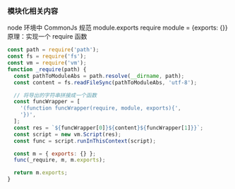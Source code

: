 ### 模块化相关内容

node 环境中 CommonJs 规范 module.exports require
module = {exports: {}}
原理：实现一个 require 函数

```js
const path = require('path');
const fs = require('fs');
const vm = require('vm');
function _require(path) {
  const pathToModuleAbs = path.resolve(__dirname, path);
  const content = fs.readFileSync(pathToModuleAbs, 'utf-8');

  // 将导出的字符串拼接成一个函数
  const funcWrapper = [
    '(function funcWrapper(require, module, exports){',
    '})',
  ];
  const res = `${funcWrapper[0]}${content}${funcWrapper[1]}}`;
  const script = new vm.Script(res);
  const func = script.runInThisContext(script);

  const m = { exports: {} };
  func(_require, m, m.exports);

  return m.exports;
}
```
